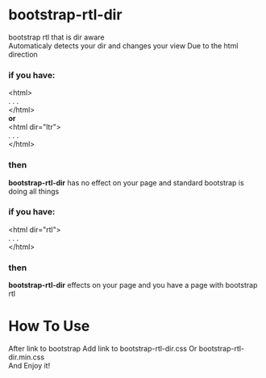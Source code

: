 # bootstrap-rtl-dir
bootstrap rtl that is dir aware
<br/>
Automaticaly detects your dir and changes your view Due to the html direction
<br/>
<h3>if you have:</h3>
&lt;html&gt; 
<br/>. . .<br/> &lt;/html&gt; <br/><b>or</b> <br/>&lt;html dir="ltr"&gt;<br/>. . .<br/> &lt;/html&gt;
<br/>
  <h3>then</h3> <b>bootstrap-rtl-dir</b> has no effect on your page and standard bootstrap is doing all things
<br/>
<h3>if you have:</h3>
&lt;html dir="rtl"&gt;<br/>. . .<br/>&lt;/html&gt;
<br/>
  <h3>then</h3> <b>bootstrap-rtl-dir</b> effects on your page and you have a page with bootstrap rtl
<h1>How To Use</h1>
After link to bootstrap Add link to bootstrap-rtl-dir.css Or bootstrap-rtl-dir.min.css
<br/>And Enjoy it!
